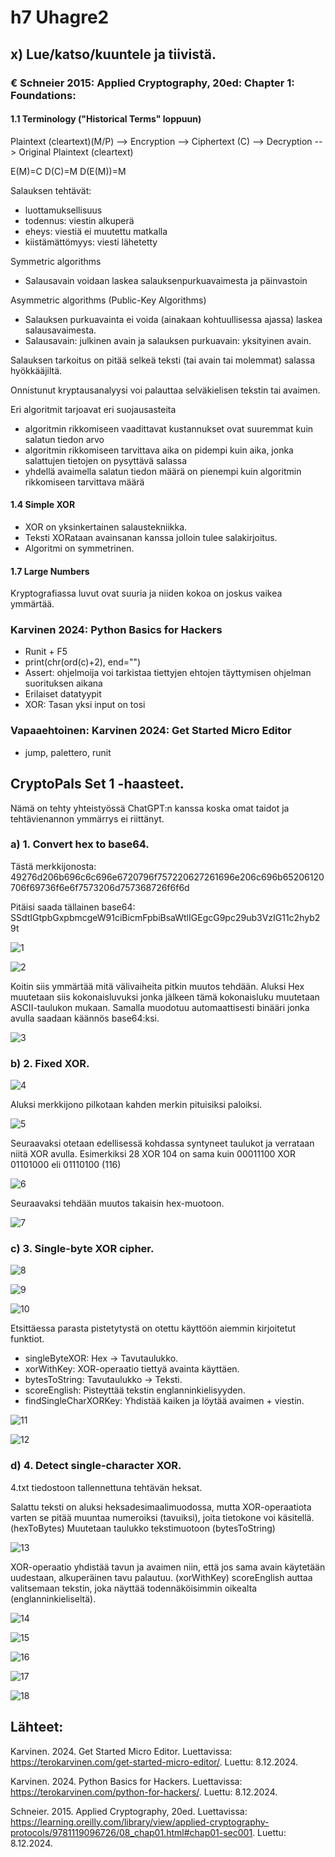 # h7 Uhagre2

## x) Lue/katso/kuuntele ja tiivistä. 

### € Schneier 2015: Applied Cryptography, 20ed: Chapter 1: Foundations:

#### 1.1 Terminology ("Historical Terms" loppuun)

Plaintext (cleartext)(M/P) --> Encryption --> Ciphertext (C) --> Decryption --> Original Plaintext (cleartext)

E(M)=C
D(C)=M
D(E(M))=M

Salauksen tehtävät:
- luottamuksellisuus
- todennus: viestin alkuperä 
- eheys: viestiä ei muutettu matkalla
- kiistämättömyys: viesti lähetetty

Symmetric algorithms
- Salausavain voidaan laskea salauksenpurkuavaimesta ja päinvastoin

Asymmetric algorithms (Public-Key Algorithms)
- Salauksen purkuavainta ei voida (ainakaan kohtuullisessa ajassa) laskea salausavaimesta.
- Salausavain: julkinen avain ja salauksen purkuavain: yksityinen avain.

Salauksen tarkoitus on pitää selkeä teksti (tai avain tai molemmat) salassa hyökkääjiltä.

Onnistunut kryptausanalyysi voi palauttaa selväkielisen tekstin tai avaimen.

Eri algoritmit tarjoavat eri suojausasteita
- algoritmin rikkomiseen vaadittavat kustannukset ovat suuremmat kuin salatun tiedon arvo
- algoritmin rikkomiseen tarvittava aika on pidempi kuin aika, jonka salattujen tietojen on pysyttävä salassa
- yhdellä avaimella salatun tiedon määrä on pienempi kuin algoritmin rikkomiseen tarvittava määrä

#### 1.4 Simple XOR

- XOR on yksinkertainen salaustekniikka.
- Teksti XORataan avainsanan kanssa jolloin tulee salakirjoitus. 
- Algoritmi on symmetrinen.

#### 1.7 Large Numbers

Kryptografiassa luvut ovat suuria ja niiden kokoa on joskus vaikea ymmärtää.

### Karvinen 2024: Python Basics for Hackers

- Runit + F5
- print(chr(ord(c)+2), end="")
- Assert: ohjelmoija voi tarkistaa tiettyjen ehtojen täyttymisen ohjelman suorituksen aikana
- Erilaiset datatyypit
- XOR: Tasan yksi input on tosi

### Vapaaehtoinen: Karvinen 2024: Get Started Micro Editor

- jump, palettero, runit 

## CryptoPals Set 1 -haasteet.

Nämä on tehty yhteistyössä ChatGPT:n kanssa koska omat taidot ja tehtävienannon ymmärrys ei riittänyt.

### a) 1. Convert hex to base64.

Tästä merkkijonosta:
49276d206b696c6c696e6720796f757220627261696e206c696b65206120706f69736f6e6f7573206d757368726f6f6d

Pitäisi saada tällainen base64:
SSdtIGtpbGxpbmcgeW91ciBicmFpbiBsaWtlIGEgcG9pc29ub3VzIG11c2hyb29t

![1](https://github.com/user-attachments/assets/70eb22b3-d957-46e7-aa27-8d114d2955a0)

![2](https://github.com/user-attachments/assets/e6b92d63-11c0-4cb8-a65b-b6266640bba0)

Koitin siis ymmärtää mitä välivaiheita pitkin muutos tehdään. Aluksi Hex muutetaan siis kokonaisluvuksi jonka jälkeen tämä kokonaisluku muutetaan ASCII-taulukon mukaan. Samalla muodotuu automaattisesti binääri jonka avulla saadaan käännös base64:ksi.

![3](https://github.com/user-attachments/assets/987cc320-62fd-4507-935c-8ba7eb5aaa87)


### b) 2. Fixed XOR.

![4](https://github.com/user-attachments/assets/7231b7b0-3bfb-44cd-ac8d-1b1e2d7e7e4c)

Aluksi merkkijono pilkotaan kahden merkin pituisiksi paloiksi. 

![5](https://github.com/user-attachments/assets/3986f386-79f7-4395-b49d-8d9c5683a884)

Seuraavaksi otetaan edellisessä kohdassa syntyneet taulukot ja verrataan niitä XOR avulla. Esimerkiksi 28 XOR 104 on sama kuin 00011100 XOR 01101000  eli 01110100 (116)

![6](https://github.com/user-attachments/assets/8ae51722-a7ce-45d3-a24c-0a132e8fe67c)

Seuraavaksi tehdään muutos takaisin hex-muotoon.

![7](https://github.com/user-attachments/assets/b17f739a-40c4-4aee-b529-1e5da79f8297)

### c) 3. Single-byte XOR cipher.

![8](https://github.com/user-attachments/assets/fb61160a-2004-4e63-8934-eb946d4788e9)

![9](https://github.com/user-attachments/assets/f32c8e6e-bae0-4ce4-8245-f56aaf3c9672)

![10](https://github.com/user-attachments/assets/0c01681b-0c9c-4057-8878-f381365f0434)

Etsittäessa parasta pistetytystä on otettu käyttöön aiemmin kirjoitetut funktiot. 
- singleByteXOR: Hex → Tavutaulukko.
- xorWithKey: XOR-operaatio tiettyä avainta käyttäen.
- bytesToString: Tavutaulukko → Teksti.
- scoreEnglish: Pisteyttää tekstin englanninkielisyyden.
- findSingleCharXORKey: Yhdistää kaiken ja löytää avaimen + viestin.

![11](https://github.com/user-attachments/assets/6a85b335-6911-490f-9c23-203703d9d7e7)

![12](https://github.com/user-attachments/assets/dcecdb6a-c54f-4924-a63a-e91362a2cb31)


### d) 4. Detect single-character XOR.

4.txt tiedostoon tallennettuna tehtävän heksat.

Salattu teksti on aluksi heksadesimaalimuodossa, mutta XOR-operaatiota varten se pitää muuntaa numeroiksi (tavuiksi), joita tietokone voi käsitellä. (hexToBytes)
Muutetaan taulukko tekstimuotoon (bytesToString)

![13](https://github.com/user-attachments/assets/37f504a7-c94c-4f90-b03c-8e34b52f442b)

XOR-operaatio yhdistää tavun ja avaimen niin, että jos sama avain käytetään uudestaan, alkuperäinen tavu palautuu. (xorWithKey)
scoreEnglish auttaa valitsemaan tekstin, joka näyttää todennäköisimmin oikealta (englanninkieliseltä).

![14](https://github.com/user-attachments/assets/378aeb86-6936-404d-8ab0-9ee5f5987ff3)

![15](https://github.com/user-attachments/assets/4e69dfd7-2992-42b2-91fc-19f6e5102ae4)

![16](https://github.com/user-attachments/assets/76a6e4b7-0e54-4ccb-be9e-4c21330627d1)

![17](https://github.com/user-attachments/assets/9dc14527-2c66-4da0-b706-c9d4dcb46769)

![18](https://github.com/user-attachments/assets/ded54795-dd24-4bf9-8d1b-18e403f74079)

## Lähteet:

Karvinen. 2024. Get Started Micro Editor. Luettavissa: https://terokarvinen.com/get-started-micro-editor/. Luettu: 8.12.2024.

Karvinen. 2024. Python Basics for Hackers. Luettavissa: https://terokarvinen.com/python-for-hackers/. Luettu: 8.12.2024.

Schneier. 2015. Applied Cryptography, 20ed. Luettavissa: https://learning.oreilly.com/library/view/applied-cryptography-protocols/9781119096726/08_chap01.html#chap01-sec001. Luettu: 8.12.2024.

